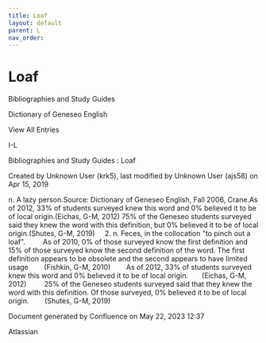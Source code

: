 ```yaml
---
title: Loaf
layout: default
parent: L
nav_order:
---
```


# Loaf

Bibliographies and Study Guides

Dictionary of Geneseo English

View All Entries

I-L

Bibliographies and Study Guides : Loaf

Created by  Unknown User (krk5), last modified by  Unknown User (ajs58) on Apr 15, 2019

n. A lazy person.Source: Dictionary of Geneseo English, Fall 2006, Crane.As of 2012, 33% of students surveyed knew this word and 0% believed it to be of local origin.(Eichas, G-M, 2012) 75% of the Geneseo students surveyed said they knew the word with this definition, but 0% believed it to be of local origin.(Shutes, G-M, 2019)     2. n. Feces, in the collocation &quot;to pinch out a loaf&quot;.         As of 2010, 0% of those surveyed know the first definition and 15% of those surveyed know the second definition of the word. The first definition appears to be obsolete and the second appears to have limited     usage        (Fishkin, G-M, 2010)        As of 2012, 33% of students surveyed knew this word and 0% believed it to be of local origin.       (Eichas, G-M, 2012)         25% of the Geneseo students surveyed said that they knew the word with this definition. Of those surveyed, 0% believed it to be of local origin.        (Shutes, G-M, 2019)

Document generated by Confluence on May 22, 2023 12:37

Atlassian
